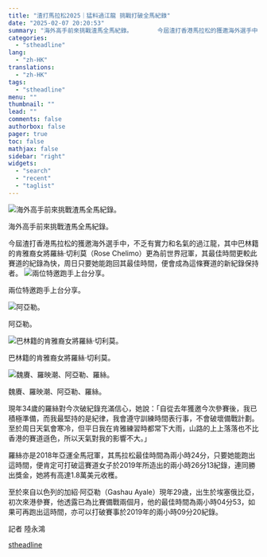 ```yaml
---
title: "渣打馬拉松2025｜猛料過江龍 挑戰打破全馬紀錄"
date: "2025-02-07 20:20:53"
summary: "海外高手前來挑戰渣馬全馬紀錄。       今屆渣打香港馬拉松的獲邀海外選手中，不乏有實力和..."
categories:
  - "stheadline"
lang:
  - "zh-HK"
translations:
  - "zh-HK"
tags:
  - "stheadline"
menu: ""
thumbnail: ""
lead: ""
comments: false
authorbox: false
pager: true
toc: false
mathjax: false
sidebar: "right"
widgets:
  - "search"
  - "recent"
  - "taglist"
---
```


![海外高手前來挑戰渣馬全馬紀錄。](https://image.stheadline.com/f/680p0/0x0/100/none/6b0e4bec940b695629ff333b3c76b8ee/stheadline/inewsmedia/20250207/_2025020719560632985.jpg)

海外高手前來挑戰渣馬全馬紀錄。




今屆渣打香港馬拉松的獲邀海外選手中，不乏有實力和名氣的過江龍，其中巴林籍的肯雅裔女將羅絲·切利莫（Rose Chelimo）更為前世界冠軍，其最佳時間更較此賽道的紀錄為快，周日只要她能跑回其最佳時間，便會成為這條賽道的新紀錄保持者。
 ![兩位特邀跑手上台分享。 ](https://image.hkhl.hk/f/1024p0/0x0/100/none/cce70fceb43a3927957f3671efae062c/2025-02/173892908337336.JPG)


兩位特邀跑手上台分享。



 ![阿亞勒。 ](https://image.hkhl.hk/f/1024p0/0x0/100/none/84b3f3370ac7b19d249f110d998ae9d6/2025-02/Gashau_Ayale_.JPG)


阿亞勒。



 ![巴林籍的肯雅裔女將羅絲·切利莫。 ](https://image.hkhl.hk/f/1024p0/0x0/100/none/6bb2e2a46860ad53d4cd615620d5abbf/2025-02/Rose_Chelimo.JPG)


巴林籍的肯雅裔女將羅絲·切利莫。



 ![魏賡、羅映潮、阿亞勒、羅絲。 ](https://image.hkhl.hk/f/1024p0/0x0/100/none/23636297e5212eecfca629f14fd3ae47/2025-02/Rose_Chelimo_Gashau_Ayale_.JPG)


魏賡、羅映潮、阿亞勒、羅絲。




現年34歲的羅絲對今次破紀錄充滿信心，她說：「自從去年獲邀今次參賽後，我已積極準備，而我最堅持的是紀律，我會遵守訓練時間表行事，不會破壞備戰計劃。至於周日天氣會寒冷，但平日我在肯雅練習時都常下大雨，山路的上上落落也不比香港的賽道遜色，所以天氣對我的影響不大。」

羅絲亦是2018年亞運全馬冠軍，其馬拉松最佳時間為兩小時24分，只要她能跑出這時間，便肯定可打破這賽道女子於2019年所造出的兩小時26分13紀錄，連同勝出獎金，她將有高達1.8萬美元收穫。

至於來自以色列的加紹·阿亞勒（Gashau Ayale）現年29歳，出生於埃塞俄比亞，初次來港參賽，他透露已為比賽備戰兩個月，他的最佳時間為兩小時04分53，如果可再跑出這時間，亦可以打破賽事於2019年的兩小時09分20紀錄。

記者 陸永鴻

[stheadline](https://std.stheadline.com/realtime/article/2051460/即時-體育-渣打馬拉松2025-猛料過江龍-挑戰打破全馬紀錄)
